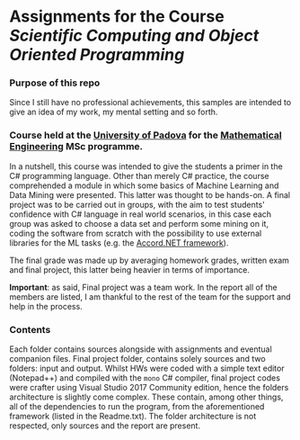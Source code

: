 # Assignments for the Course _Scientific Computing and Object Oriented Programming_

### Purpose of this repo
Since I still have no professional achievements, this samples are intended to give an idea of my work, my mental setting and so forth.

### Course held at the [University of Padova](https://www.unipd.it/) for the [Mathematical Engineering](https://www.unipd.it/en/mathematical-engineering) MSc programme.

In a nutshell, this course was intended to give the students a primer in the C# programming language. Other than merely C# practice, the course comprehended a module in which some basics of Machine Learning and Data Mining were presented. This latter was thought to be hands-on. A final project was to be carried out in groups, with the aim to test students' confidence with C# language in real world scenarios, in this case each group was asked to choose a data set and perform some mining on it, coding the software from scratch with the possibility to use external libraries for the ML tasks (e.g. the [Accord.NET framework](http://accord-framework.net/)).

The final grade was made up by averaging homework grades, written exam and final project, this latter being heavier in terms of importance.

**Important**: as said, Final project was a team work. In the report all of the members are listed, I am thankful to the rest of the team for the support and help in the process.


### Contents

Each folder contains sources alongside with assignments and eventual companion files. Final project folder, contains solely sources and two folders: input and output. Whilst HWs were coded with a simple text editor (Notepad++) and compiled with the `mono` C# compiler, final project codes were crafter using Visual Studio 2017 Community edition, hence the folders architecture is slightly come complex. These contain, among other things, all of the dependencies to run the program, from the aforementioned framework (listed in the Readme.txt). The folder architecture is not respected, only sources and the report are present.
